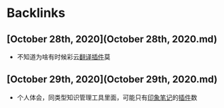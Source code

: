 
# Backlinks
## [October 28th, 2020](October 28th, 2020.md)
- 不知道为啥有时候彩云[翻译](翻译.md)[插件](插件.md)莫

## [October 29th, 2020](October 29th, 2020.md)
- 个人体会，同类型知识管理工具里面，可能只有[印象笔记](印象笔记.md)的[插件](插件.md)数

